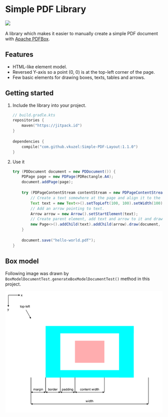 # Simple PDF Library

[![](https://jitpack.io/v/vkuzel/Simple-PDF-Layout.svg)](https://jitpack.io/#vkuzel/Simple-PDF-Layout)

A library which makes it easier to manually create a simple PDF document with [Apache PDFBox](https://pdfbox.apache.org).

## Features

* HTML-like element model.
* Reversed Y-axis so a point (0, 0) is at the top-left corner of the page.
* Few basic elements for drawing boxes, texts, tables and arrows.

## Getting started

1. Include the library into your project.

    ```kotlin
    // build.gradle.kts
    repositories {
        maven("https://jitpack.id")
    }
    
    dependencies {
        compile("com.github.vkuzel:Simple-PDF-Layout:1.1.0")
    }
    ```

2. Use it

    ```java
    try (PDDocument document = new PDDocument()) {
        PDPage page = new PDPage(PDRectangle.A4);
        document.addPage(page);
    
        try (PDPageContentStream contentStream = new PDPageContentStream(document, page)) {
            // Create a text somewhere at the page and align it to the right in a box of width 100.
            Text text = new Text<>().setTopLeft(100, 100).setWidth(100).setText("Hello World!").setAlignment(Text.Alignment.RIGHT);
            // Add an arrow pointing to text.
            Arrow arrow = new Arrow().setStartElement(text);
            // Create parent element, add text and arrow to it and draw it.
            new Page<>().addChild(text).addChild(arrow).draw(document, contentStream);
        }
    
        document.save("hello-world.pdf");
    }
    ```

## Box model

Following image was drawn by `BoxModelDocumentTest.generateBoxModelDocumentTest()` method in this project.

![Document box model](document-box-model.png)
